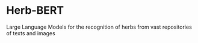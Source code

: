 # Herb-BERT
Large Language Models for the recognition of herbs from vast repositories of texts and images 
